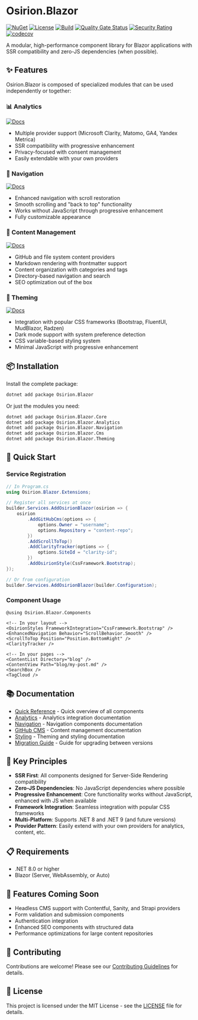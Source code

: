 ﻿# Osirion.Blazor

[![NuGet](https://img.shields.io/nuget/v/Osirion.Blazor)](https://www.nuget.org/packages/Osirion.Blazor)
[![License](https://img.shields.io/github/license/obrana-boranija/Osirion.Blazor)](https://github.com/obrana-boranija/Osirion.Blazor/blob/master/LICENSE.txt)
[![Build](https://github.com/obrana-boranija/Osirion.Blazor/actions/workflows/build.yml/badge.svg)](https://github.com/obrana-boranija/Osirion.Blazor/actions/workflows/build.yml)
[![Quality Gate Status](https://sonarcloud.io/api/project_badges/measure?project=obrana-boranija_Osirion.Blazor&metric=alert_status)](https://sonarcloud.io/dashboard?id=obrana-boranija_Osirion.Blazor)
[![Security Rating](https://sonarcloud.io/api/project_badges/measure?project=obrana-boranija_Osirion.Blazor&metric=security_rating)](https://sonarcloud.io/dashboard?id=obrana-boranija_Osirion.Blazor)
[![codecov](https://codecov.io/gh/obrana-boranija/Osirion.Blazor/branch/master/graph/badge.svg)](https://codecov.io/gh/obrana-boranija/Osirion.Blazor)

A modular, high-performance component library for Blazor applications with SSR compatibility and zero-JS dependencies (when possible).

## ✨ Features

Osirion.Blazor is composed of specialized modules that can be used independently or together:

### 📊 Analytics

[![Docs](https://img.shields.io/badge/docs-ANALYTICS.md-blue)](docs/ANALYTICS.md)

- Multiple provider support (Microsoft Clarity, Matomo, GA4, Yandex Metrica)
- SSR compatibility with progressive enhancement
- Privacy-focused with consent management
- Easily extendable with your own providers

### 🧭 Navigation

[![Docs](https://img.shields.io/badge/docs-NAVIGATION.md-blue)](docs/NAVIGATION.md)

- Enhanced navigation with scroll restoration
- Smooth scrolling and "back to top" functionality
- Works without JavaScript through progressive enhancement
- Fully customizable appearance

### 📝 Content Management

[![Docs](https://img.shields.io/badge/docs-GITHUB_CMS.md-blue)](docs/GITHUB_CMS.md)

- GitHub and file system content providers
- Markdown rendering with frontmatter support
- Content organization with categories and tags
- Directory-based navigation and search
- SEO optimization out of the box

### 🎨 Theming

[![Docs](https://img.shields.io/badge/docs-STYLING.md-blue)](docs/STYLING.md)

- Integration with popular CSS frameworks (Bootstrap, FluentUI, MudBlazor, Radzen)
- Dark mode support with system preference detection
- CSS variable-based styling system
- Minimal JavaScript with progressive enhancement

## 📦 Installation

Install the complete package:

```bash
dotnet add package Osirion.Blazor
```

Or just the modules you need:

```bash
dotnet add package Osirion.Blazor.Core
dotnet add package Osirion.Blazor.Analytics
dotnet add package Osirion.Blazor.Navigation
dotnet add package Osirion.Blazor.Cms
dotnet add package Osirion.Blazor.Theming
```

## 🚀 Quick Start

### Service Registration

```csharp
// In Program.cs
using Osirion.Blazor.Extensions;

// Register all services at once
builder.Services.AddOsirionBlazor(osirion => {
    osirion
        .AddGitHubCms(options => {
            options.Owner = "username";
            options.Repository = "content-repo";
        })
        .AddScrollToTop()
        .AddClarityTracker(options => {
            options.SiteId = "clarity-id";
        })
        .AddOsirionStyle(CssFramework.Bootstrap);
});

// Or from configuration
builder.Services.AddOsirionBlazor(builder.Configuration);
```

### Component Usage

```razor
@using Osirion.Blazor.Components

<!-- In your layout -->
<OsirionStyles FrameworkIntegration="CssFramework.Bootstrap" />
<EnhancedNavigation Behavior="ScrollBehavior.Smooth" />
<ScrollToTop Position="Position.BottomRight" />
<ClarityTracker />

<!-- In your pages -->
<ContentList Directory="blog" />
<ContentView Path="blog/my-post.md" />
<SearchBox />
<TagCloud />
```

## 📚 Documentation

- [Quick Reference](docs/QUICK_REFERENCE.md) - Quick overview of all components
- [Analytics](docs/ANALYTICS.md) - Analytics integration documentation
- [Navigation](docs/NAVIGATION.md) - Navigation components documentation
- [GitHub CMS](docs/GITHUB_CMS.md) - Content management documentation
- [Styling](docs/STYLING.md) - Theming and styling documentation
- [Migration Guide](docs/MIGRATION.md) - Guide for upgrading between versions

## 🌟 Key Principles

- **SSR First**: All components designed for Server-Side Rendering compatibility
- **Zero-JS Dependencies**: No JavaScript dependencies where possible
- **Progressive Enhancement**: Core functionality works without JavaScript, enhanced with JS when available
- **Framework Integration**: Seamless integration with popular CSS frameworks
- **Multi-Platform**: Supports .NET 8 and .NET 9 (and future versions)
- **Provider Pattern**: Easily extend with your own providers for analytics, content, etc.

## 📋 Requirements

- .NET 8.0 or higher
- Blazor (Server, WebAssembly, or Auto)

## 🧪 Features Coming Soon

- Headless CMS support with Contentful, Sanity, and Strapi providers
- Form validation and submission components
- Authentication integration
- Enhanced SEO components with structured data
- Performance optimizations for large content repositories

## 🤝 Contributing

Contributions are welcome! Please see our [Contributing Guidelines](CONTRIBUTING.md) for details.

## 📄 License

This project is licensed under the MIT License - see the [LICENSE](LICENSE.txt) file for details.